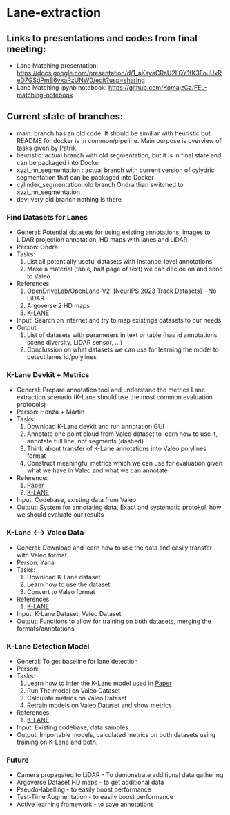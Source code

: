 # Lane-extraction

[//]: # (## Ticket Structure)

[//]: # (    - General:)

[//]: # (    - Person: )

[//]: # (    - Tasks:)

[//]: # (    - References:)

[//]: # (    - Input:)

[//]: # (    - Output:)

## Links to presentations and codes from final meeting:
- Lane Matching presentation: https://docs.google.com/presentation/d/1_aKsyaCRaU2LQY1fK3FoJUxReD7GSdPmB6vxaPzUNW0/edit?usp=sharing
- Lane Matching ipynb notebook: https://github.com/KomajzCz/FEL-matching-notebook
  

## Current state of branches:
- main: branch has an old code. It should be similiar with heuristic but README for docker is in common/pipeline. Main purpose is overview of tasks given by Patrik.
- heuristic: actual branch with old segmentation, but it is in final state and can be packaged into Docker
- xyzi_nn_segmentation : actual branch with current version of cylydric segmentation that can be packaged into Docker
- cylinder_segmentation: old branch Ondra than switched to xyzi_nn_segmentation
- dev: very old branch nothing is there 


### Find Datasets for Lanes
- General: Potential datasets for using existing annotations,
images to LiDAR projection annotation, HD maps with lanes and LiDAR
- Person: Ondra
- Tasks: 
    1. List all potentially useful datasets with instance-level annotations
    2. Make a material (table, half page of text) we can decide on and send to Valeo 
- References:
    1. OpenDriveLab/OpenLane-V2: [NeurIPS 2023 Track Datasets] - No LiDAR
    2. Argoverse 2 HD maps
    3. [K-LANE](https://github.com/kaist-avelab/k-lane)
- Input: Search on internet and try to map existings datasets to our needs
- Output:
    1. List of datasets with parameters in text or table (has id annotations, scene diversity, LiDAR sensor, ...)
    2. Conclussion on what datasets we can use for learning the model to detect lanes id/polylines

    

### K-Lane Devkit + Metrics
  - General: Prepare annotation tool and understand the metrics Lane extraction scenario (K-Lane should use the most common evaluation protocols)
  - Person: Honza + Martin
  - Tasks:
    1. Download K-Lane devkit and run annotation GUI
    2. Annotate one point cloud from Valeo dataset to learn how to use it, annotate full line, not segments (dashed)
    3. Think about transfer of K-Lane annotations into Valeo polylines format
    4. Construct meaningful metrics which we can use for evaluation given what we have in Valeo and what we can annotate  
  - Reference:
    1. [Paper](https://arxiv.org/pdf/2110.11048.pdf)
    2. [K-LANE](https://github.com/kaist-avelab/k-lane)
  - Input: Codebase, existing data from Valeo
  - Output: System for annotating data, Exact and systematic protokol, how we should evaluate our results

### K-Lane <--> Valeo Data
  - General: Download and learn how to use the data and easily transfer with Valeo format
  - Person: Yana
  - Tasks:
      1. Download K-Lane dataset
      2. Learn how to use the dataset
      3. Convert to Valeo format
  - References: 
      1. [K-LANE](https://github.com/kaist-avelab/k-lane)
  - Input: K-Lane Dataset, Valeo Dataset
  - Output: Functions to allow for training on both datasets, merging the formats/annotations 

### K-Lane Detection Model
  - General: To get baseline for lane detection
  - Person: -
  - Tasks:
      1. Learn how to infer the K-Lane model used in [Paper](https://arxiv.org/pdf/2110.11048.pdf)
      3. Run The model on Valeo Dataset 
      4. Calculate metrics on Valeo Dataset 
      5. Retrain models on Valeo Dataset and show metrics 
  - References:
      1. [K-LANE](https://github.com/kaist-avelab/k-lane)
  - Input: Existing codebase, data samples
  - Output: Importable models, calculated metrics on both datasets using training on K-Lane and both.



### Future
- Camera propagated to LiDAR - To demonstrate additional data gathering
- Argoverse Dataset HD maps - to get additional data
- Pseudo-labelling - to easily boost performance
- Test-Time Augmentation - to easily boost performance
- Active learning framework - to save annotations

